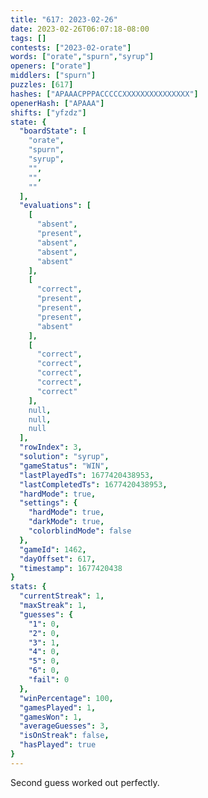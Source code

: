 ```yaml
---
title: "617: 2023-02-26"
date: 2023-02-26T06:07:18-08:00
tags: []
contests: ["2023-02-orate"]
words: ["orate","spurn","syrup"]
openers: ["orate"]
middlers: ["spurn"]
puzzles: [617]
hashes: ["APAAACPPPACCCCCXXXXXXXXXXXXXXX"]
openerHash: ["APAAA"]
shifts: ["yfzdz"]
state: {
  "boardState": [
    "orate",
    "spurn",
    "syrup",
    "",
    "",
    ""
  ],
  "evaluations": [
    [
      "absent",
      "present",
      "absent",
      "absent",
      "absent"
    ],
    [
      "correct",
      "present",
      "present",
      "present",
      "absent"
    ],
    [
      "correct",
      "correct",
      "correct",
      "correct",
      "correct"
    ],
    null,
    null,
    null
  ],
  "rowIndex": 3,
  "solution": "syrup",
  "gameStatus": "WIN",
  "lastPlayedTs": 1677420438953,
  "lastCompletedTs": 1677420438953,
  "hardMode": true,
  "settings": {
    "hardMode": true,
    "darkMode": true,
    "colorblindMode": false
  },
  "gameId": 1462,
  "dayOffset": 617,
  "timestamp": 1677420438
}
stats: {
  "currentStreak": 1,
  "maxStreak": 1,
  "guesses": {
    "1": 0,
    "2": 0,
    "3": 1,
    "4": 0,
    "5": 0,
    "6": 0,
    "fail": 0
  },
  "winPercentage": 100,
  "gamesPlayed": 1,
  "gamesWon": 1,
  "averageGuesses": 3,
  "isOnStreak": false,
  "hasPlayed": true
}
---
```

<!-- more -->
Second guess worked out perfectly.
